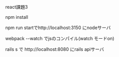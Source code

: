 react課題3

npm install

npm run startでhttp://localhost:3150 にnodeサーバ

webpack --watch でjsのコンパイル(watch モードon)

rails s で http://localhost:8080 にrails apiサーバ

